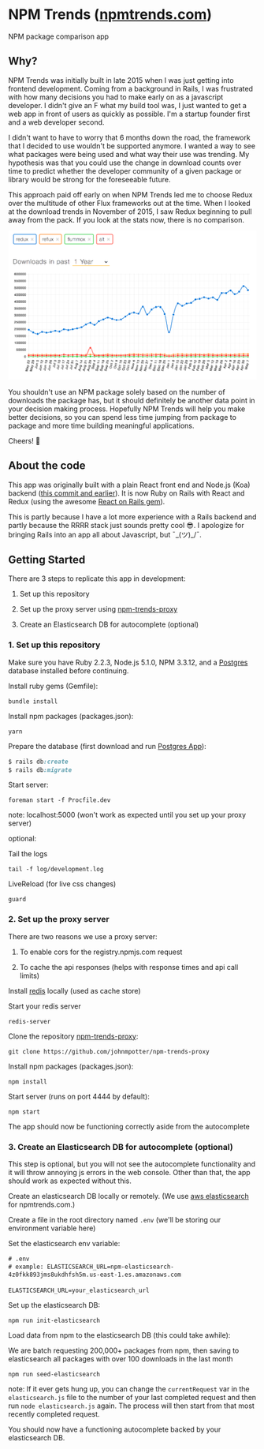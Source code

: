 # NPM Trends ([npmtrends.com](http://www.npmtrends.com))
NPM package comparison app

## Why?

NPM Trends was initially built in late 2015 when I was just getting into frontend development. Coming from a background in Rails, I was frustrated with how many decisions you had to make early on as a javascript developer. I didn't give an F what my build tool was, I just wanted to get a web app in front of users as quickly as possible. I'm a startup founder first and a web developer second.

I didn't want to have to worry that 6 months down the road, the framework that I decided to use wouldn't be supported anymore. I wanted a way to see what packages were being used and what way their use was trending. My hypothesis was that you could use the change in download counts over time to predict whether the developer community of a given package or library would be strong for the foreseeable future.

This approach paid off early on when NPM Trends led me to choose Redux over the multitude of other Flux frameworks out at the time. When I looked at the download trends in November of 2015, I saw Redux beginning to pull away from the pack. If you look at the stats now, there is no comparison.

![Redux Trend Graph](/app/assets/images/ReduxTrendGraph.png?raw=true)

You shouldn't use an NPM package solely based on the number of downloads the package has, but it should definitely be another data point in your decision making process. Hopefully NPM Trends will help you make better decisions, so you can spend less time jumping from package to package and more time building meaningful applications.

Cheers! 🍻

## About the code

This app was originally built with a plain React front end and Node.js (Koa) backend ([this commit and earlier](https://github.com/johnmpotter/npm-trends/tree/25792646e9ce9949a9ba07da440e4e188a95e539)). It is now Ruby on Rails with React and Redux (using the awesome [React on Rails gem](https://github.com/shakacode/react_on_rails)).

This is partly because I have a lot more experience with a Rails backend and partly because the RRRR stack just sounds pretty cool 😎. I apologize for bringing Rails into an app all about Javascript, but ¯\_(ツ)_/¯.


## Getting Started

There are 3 steps to replicate this app in development:

1. Set up this repository

2. Set up the proxy server using [npm-trends-proxy](https://github.com/johnmpotter/npm-trends-proxy)

3. Create an Elasticsearch DB for autocomplete (optional)

### 1. Set up this repository
Make sure you have Ruby 2.2.3, Node.js 5.1.0, NPM 3.3.12, and a [Postgres](https://postgresapp.com/) database installed before continuing.

Install ruby gems (Gemfile):
```
bundle install
```

Install npm packages (packages.json):
```
yarn
```

Prepare the database (first download and run [Postgres App](https://postgresapp.com/)):
```ruby
$ rails db:create
$ rails db:migrate
```

Start server:
```
foreman start -f Procfile.dev
```

note: localhost:5000 (won't work as expected until you set up your proxy server)

optional:

Tail the logs
```
tail -f log/development.log
```

LiveReload (for live css changes)
```
guard
```


### 2. Set up the proxy server
There are two reasons we use a proxy server:

1. To enable cors for the registry.npmjs.com request

2. To cache the api responses (helps with response times and api call limits)

Install [redis](http://redis.io/) locally (used as cache store)

Start your redis server
```
redis-server
```

Clone the repository [npm-trends-proxy](https://github.com/johnmpotter/npm-trends-proxy):
```
git clone https://github.com/johnmpotter/npm-trends-proxy
```

Install npm packages (packages.json):
```
npm install
```

Start server (runs on port 4444 by default):
```
npm start
```

The app should now be functioning correctly aside from the autocomplete


### 3. Create an Elasticsearch DB for autocomplete (optional)

This step is optional, but you will not see the autocomplete functionality and it will throw annoying js errors in the web console. Other than that, the app should work as expected without this.

Create an elasticsearch DB locally or remotely. (We use [aws elasticsearch](https://aws.amazon.com/elasticsearch-service/) for npmtrends.com.)

Create a file in the root directory named `.env` (we'll be storing our environment variable here)

Set the elasticsearch env variable:
```
# .env
# example: ELASTICSEARCH_URL=npm-elasticsearch-4z0fkk893jms8ukdhfsh5m.us-east-1.es.amazonaws.com

ELASTICSEARCH_URL=your_elasticsearch_url
```

Set up the elasticsearch DB:
```
npm run init-elasticsearch
```

Load data from npm to the elasticsearch DB (this could take awhile):

We are batch requesting 200,000+ packages from npm, then saving to elasticsearch all packages with over 100 downloads in the last month
```
npm run seed-elasticsearch
```
note: If it ever gets hung up, you can change the `currentRequest` var in the `elasticsearch.js` file to the number of your last completed request and then run `node elasticsearch.js` again. The process will then start from that most recently completed request.

You should now have a functioning autocomplete backed by your elasticsearch DB.
